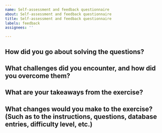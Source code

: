 ```yaml
---
name: Self-assessment and feedback questionnaire
about: Self-assessment and feedback questionnaire
title: Self-assessment and feedback questionnaire
labels: feedback
assignees: ''

---
```


## How did you go about solving the questions?


## What challenges did you encounter, and how did you overcome them?


## What are your takeaways from the exercise?


## What changes would you make to the exercise? (Such as to the instructions, questions, database entries, difficulty level, etc.)
